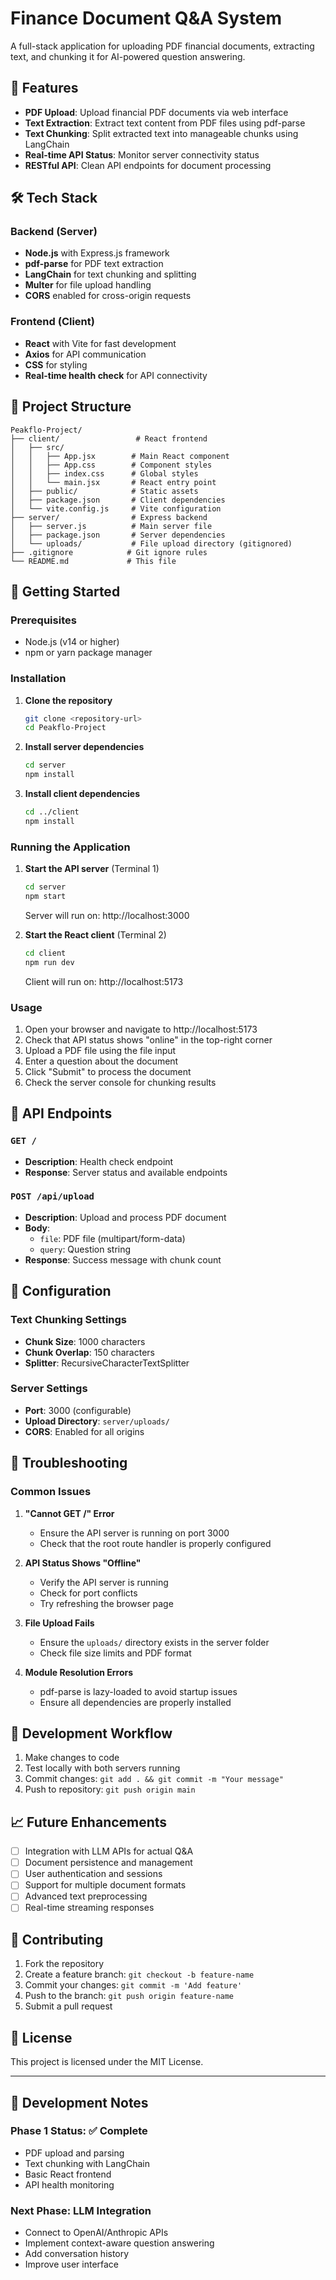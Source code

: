 # Finance Document Q&A System

A full-stack application for uploading PDF financial documents, extracting text, and chunking it for AI-powered question answering.

## 🚀 Features

- **PDF Upload**: Upload financial PDF documents via web interface
- **Text Extraction**: Extract text content from PDF files using pdf-parse
- **Text Chunking**: Split extracted text into manageable chunks using LangChain
- **Real-time API Status**: Monitor server connectivity status
- **RESTful API**: Clean API endpoints for document processing

## 🛠️ Tech Stack

### Backend (Server)
- **Node.js** with Express.js framework
- **pdf-parse** for PDF text extraction
- **LangChain** for text chunking and splitting
- **Multer** for file upload handling
- **CORS** enabled for cross-origin requests

### Frontend (Client)
- **React** with Vite for fast development
- **Axios** for API communication
- **CSS** for styling
- **Real-time health check** for API connectivity

## 📁 Project Structure

```
Peakflo-Project/
├── client/                 # React frontend
│   ├── src/
│   │   ├── App.jsx        # Main React component
│   │   ├── App.css        # Component styles
│   │   ├── index.css      # Global styles
│   │   └── main.jsx       # React entry point
│   ├── public/            # Static assets
│   ├── package.json       # Client dependencies
│   └── vite.config.js     # Vite configuration
├── server/                # Express backend
│   ├── server.js          # Main server file
│   ├── package.json       # Server dependencies
│   └── uploads/           # File upload directory (gitignored)
├── .gitignore            # Git ignore rules
└── README.md             # This file
```

## 🚦 Getting Started

### Prerequisites
- Node.js (v14 or higher)
- npm or yarn package manager

### Installation

1. **Clone the repository**
   ```bash
   git clone <repository-url>
   cd Peakflo-Project
   ```

2. **Install server dependencies**
   ```bash
   cd server
   npm install
   ```

3. **Install client dependencies**
   ```bash
   cd ../client
   npm install
   ```

### Running the Application

1. **Start the API server** (Terminal 1)
   ```bash
   cd server
   npm start
   ```
   Server will run on: http://localhost:3000

2. **Start the React client** (Terminal 2)
   ```bash
   cd client
   npm run dev
   ```
   Client will run on: http://localhost:5173

### Usage

1. Open your browser and navigate to http://localhost:5173
2. Check that API status shows "online" in the top-right corner
3. Upload a PDF file using the file input
4. Enter a question about the document
5. Click "Submit" to process the document
6. Check the server console for chunking results

## 📡 API Endpoints

### `GET /`
- **Description**: Health check endpoint
- **Response**: Server status and available endpoints

### `POST /api/upload`
- **Description**: Upload and process PDF document
- **Body**: 
  - `file`: PDF file (multipart/form-data)
  - `query`: Question string
- **Response**: Success message with chunk count

## 🔧 Configuration

### Text Chunking Settings
- **Chunk Size**: 1000 characters
- **Chunk Overlap**: 150 characters
- **Splitter**: RecursiveCharacterTextSplitter

### Server Settings
- **Port**: 3000 (configurable)
- **Upload Directory**: `server/uploads/`
- **CORS**: Enabled for all origins

## 🐛 Troubleshooting

### Common Issues

1. **"Cannot GET /" Error**
   - Ensure the API server is running on port 3000
   - Check that the root route handler is properly configured

2. **API Status Shows "Offline"**
   - Verify the API server is running
   - Check for port conflicts
   - Try refreshing the browser page

3. **File Upload Fails**
   - Ensure the `uploads/` directory exists in the server folder
   - Check file size limits and PDF format

4. **Module Resolution Errors**
   - pdf-parse is lazy-loaded to avoid startup issues
   - Ensure all dependencies are properly installed

## 🔄 Development Workflow

1. Make changes to code
2. Test locally with both servers running
3. Commit changes: `git add . && git commit -m "Your message"`
4. Push to repository: `git push origin main`

## 📈 Future Enhancements

- [ ] Integration with LLM APIs for actual Q&A
- [ ] Document persistence and management
- [ ] User authentication and sessions
- [ ] Support for multiple document formats
- [ ] Advanced text preprocessing
- [ ] Real-time streaming responses

## 🤝 Contributing

1. Fork the repository
2. Create a feature branch: `git checkout -b feature-name`
3. Commit your changes: `git commit -m 'Add feature'`
4. Push to the branch: `git push origin feature-name`
5. Submit a pull request

## 📄 License

This project is licensed under the MIT License.

---

## 📝 Development Notes

### Phase 1 Status: ✅ Complete
- PDF upload and parsing
- Text chunking with LangChain
- Basic React frontend
- API health monitoring

### Next Phase: LLM Integration
- Connect to OpenAI/Anthropic APIs
- Implement context-aware question answering
- Add conversation history
- Improve user interface
